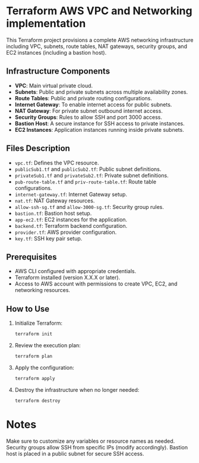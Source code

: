# Terraform AWS VPC and Networking implementation

This Terraform project provisions a complete AWS networking infrastructure including VPC, subnets, route tables,
NAT gateways, security groups, and EC2 instances (including a bastion host).

## Infrastructure Components

- **VPC**: Main virtual private cloud.
- **Subnets**: Public and private subnets across multiple availability zones.
- **Route Tables**: Public and private routing configurations.
- **Internet Gateway**: To enable internet access for public subnets.
- **NAT Gateway**: For private subnet outbound internet access.
- **Security Groups**: Rules to allow SSH and port 3000 access.
- **Bastion Host**: A secure instance for SSH access to private instances.
- **EC2 Instances**: Application instances running inside private subnets.

## Files Description

- `vpc.tf`: Defines the VPC resource.
- `publicSub1.tf` and `publicSub2.tf`: Public subnet definitions.
- `privateSub1.tf` and `privateSub2.tf`: Private subnet definitions.
- `pub-route-table.tf` and `priv-route-table.tf`: Route table configurations.
- `internet-gateway.tf`: Internet Gateway setup.
- `nat.tf`: NAT Gateway resources.
- `allow-ssh-sg.tf` and `allow-3000-sg.tf`: Security group rules.
- `bastion.tf`: Bastion host setup.
- `app-ec2.tf`: EC2 instances for the application.
- `backend.tf`: Terraform backend configuration.
- `provider.tf`: AWS provider configuration.
- `key.tf`: SSH key pair setup.

## Prerequisites

- AWS CLI configured with appropriate credentials.
- Terraform installed (version X.X.X or later).
- Access to AWS account with permissions to create VPC, EC2, and networking resources.

## How to Use

1. Initialize Terraform:
   ```bash
   terraform init

2. Review the execution plan:
   ```bash
   terraform plan

3. Apply the configuration:
   ```bash
   terraform apply

4. Destroy the infrastructure when no longer needed:
   ```bash
   terraform destroy

# Notes

Make sure to customize any variables or resource names as needed.
Security groups allow SSH from specific IPs (modify accordingly).
Bastion host is placed in a public subnet for secure SSH access.

